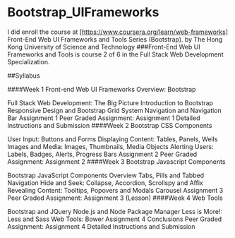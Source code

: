 # Bootstrap_UIFrameworks
I did enroll the course at [https://www.coursera.org/learn/web-frameworks]
Front-End Web UI Frameworks and Tools Series (Bootstrap). by The Hong Kong University of Science and Technology
###Front-End Web UI Frameworks and Tools is course 2 of 6 in the Full Stack Web Development Specialization.

##Syllabus

####Week 1
Front-end Web UI Frameworks Overview: Bootstrap

Full Stack Web Development: The Big Picture
Introduction to Bootstrap
Responsive Design and Bootstrap Grid System
Navigation and Navigation Bar
Assignment 1
Peer Graded Assignment: Assignment 1 Detailed Instructions and Submission
####Week 2
Bootstrap CSS Components

User Input: Buttons and Forms
Displaying Content: Tables, Panels, Wells
Images and Media: Images, Thumbnails, Media Objects
Alerting Users: Labels, Badges, Alerts, Progress Bars
Assignment 2
Peer Graded Assignment: Assignment 2
####Week 3
Bootstrap Javascript Components

Bootstrap JavaScript Components Overview
Tabs, Pills and Tabbed Navigation
Hide and Seek: Collapse, Accordion, Scrollspy and Affix
Revealing Content: Tooltips, Popovers and Modals
Carousel
Assignment 3
Peer Graded Assignment: Assignment 3 (Lesson)
####Week 4
Web Tools

Bootstrap and JQuery
Node.js and Node Package Manager
Less is More!: Less and Sass
Web Tools: Bower
Assignment 4
Conclusions
Peer Graded Assignment: Assignment 4 Detailed Instructions and Submission
